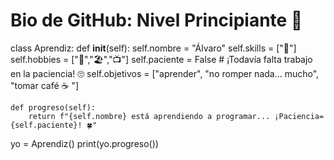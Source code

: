 # Bio de GitHub: Nivel Principiante 🚀
class Aprendiz:
    def __init__(self):
        self.nombre = "Álvaro"
        self.skills = ["🐍"]
        self.hobbies = ["📸","🏖️","📺"]
        self.paciente = False  # ¡Todavía falta trabajo en la paciencia! 🙄
        self.objetivos = ["aprender", "no romper nada... mucho", "tomar café ☕ "]

    def progreso(self):
        return f"{self.nombre} está aprendiendo a programar... ¡Paciencia={self.paciente}! 🍀"

yo = Aprendiz()
print(yo.progreso())
